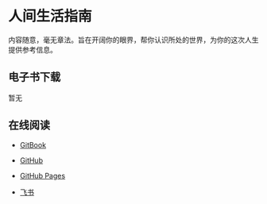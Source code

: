# 人间生活指南

内容随意，毫无章法。旨在开阔你的眼界，帮你认识所处的世界，为你的这次人生提供参考信息。

## 电子书下载

暂无

## 在线阅读

- [GitBook](https://jzx.gitbook.io/life-guide-of-world/)

- [GitHub](https://github.com/hugojing/life-guide-of-world)

- [GitHub Pages](https://hugojing.github.io/life-guide-of-world/)

- [飞书](https://cbikpoud9j.feishu.cn/wiki/wikcnCdx0jjo40cHJuk44dA9u5e)
